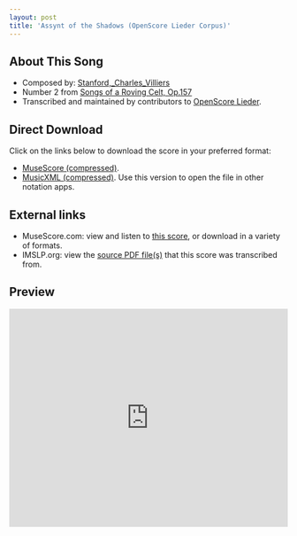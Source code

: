 ```yaml
---
layout: post
title: 'Assynt of the Shadows (OpenScore Lieder Corpus)'
---
```


## About This Song

- Composed by: [Stanford,_Charles_Villiers](https://fourscoreandmore.org/openscore/lieder/Stanford,_Charles_Villiers)
- Number 2 from [Songs of a Roving Celt, Op.157](https://fourscoreandmore.org/openscore/lieder/Stanford,_Charles_Villiers/Songs_of_a_Roving_Celt,_Op.157)
- Transcribed and maintained by contributors to [OpenScore Lieder].

[OpenScore Lieder]: https://musescore.com/openscore-lieder-corpus

## Direct Download

Click on the links below to download the score in your preferred format:
- [MuseScore (compressed)](https://github.com/openscore/lieder/blob/main/scores/Stanford,_Charles_Villiers/Songs_of_a_Roving_Celt,_Op.157/2_Assynt_of_the_Shadows/lc6547240.mscz?raw=true).
- [MusicXML (compressed)](https://github.com/openscore/lieder/blob/main/scores/Stanford,_Charles_Villiers/Songs_of_a_Roving_Celt,_Op.157/2_Assynt_of_the_Shadows/lc6547240.mxl?raw=true). Use this version to open the file in other notation apps.

## External links

- MuseScore.com: view and listen to [this score][MuseScore], or download in a variety of formats.
- IMSLP.org: view the [source PDF file(s)][IMSLP] that this score was transcribed from.

[MuseScore]: https://musescore.com/score/6547240
[IMSLP]: https://imslp.org/wiki/Special:ReverseLookup/463803

## Preview

<iframe width="100%" height="394" src="https://musescore.com/openscore-lieder-corpus/scores/6547240/embed" frameborder="0" allowfullscreen allow="autoplay; fullscreen"></iframe>
